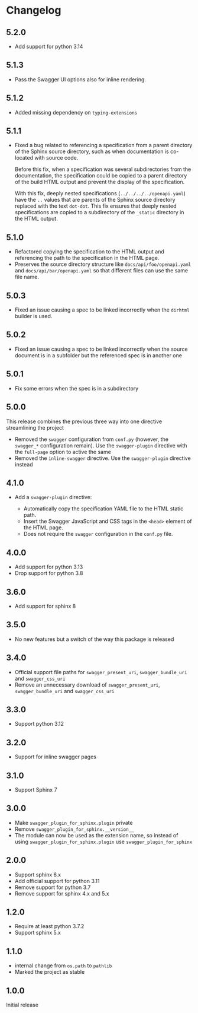 # Changelog

## 5.2.0

* Add support for python 3.14

## 5.1.3

* Pass the Swagger UI options also for inline rendering.

## 5.1.2

* Added missing dependency on `typing-extensions`

## 5.1.1

* Fixed a bug related to referencing a specification from a parent
  directory of the Sphinx source directory, such as when documentation
  is co-located with source code.

  Before this fix, when a specification was several subdirectories
  from the documentation, the specification could be copied to
  a parent directory of the build HTML output and prevent the display
  of the specification.

  With this fix, deeply nested specifications (`../../../../openapi.yaml`)
  have the `..` values that are parents of the Sphinx source directory
  replaced with the text `dot-dot`. This fix ensures that deeply
  nested specifications are copied to a subdirectory of the `_static`
  directory in the HTML output.

## 5.1.0

* Refactored copying the specification to the HTML output and
  referencing the path to the specification in the HTML page.
* Preserves the source directory structure like `docs/api/foo/openapi.yaml`
  and `docs/api/bar/openapi.yaml` so that different files can use
  the same file name.

## 5.0.3

* Fixed an issue causing a spec to be linked incorrectly when the `dirhtml` builder is used.

## 5.0.2

* Fixed an issue causing a spec to be linked incorrectly when the source document is in a subfolder
  but the referenced spec is in another one

## 5.0.1

* Fix some errors when the spec is in a subdirectory

## 5.0.0

This release combines the previous three way into one directive streamlining the project

* Removed the `swagger` configuration from `conf.py` (however, the `swagger_*` configuration remain).
  Use the `swagger-plugin` directive with the `full-page` option to active the same
* Removed the `inline-swagger` directive.
  Use the `swagger-plugin` directive instead

## 4.1.0

* Add a `swagger-plugin` directive:

  * Automatically copy the specification YAML file to the HTML static path.
  * Insert the Swagger JavaScript and CSS tags in the `<head>` element of the HTML page.
  * Does not require the `swagger` configuration in the `conf.py` file.

## 4.0.0

* Add support for python 3.13
* Drop support for python 3.8

## 3.6.0

* Add support for sphinx 8

## 3.5.0

* No new features but a switch of the way this package is released

## 3.4.0

* Official support file paths for `swagger_present_uri`, `swagger_bundle_uri` and `swagger_css_uri`
* Remove an unnecessary download of `swagger_present_uri`, `swagger_bundle_uri` and `swagger_css_uri`

## 3.3.0

* Support python 3.12

## 3.2.0

* Support for inline swagger pages

## 3.1.0

* Support Sphinx 7

## 3.0.0

* Make ``swagger_plugin_for_sphinx.plugin`` private
* Remove ``swagger_plugin_for_sphinx.__version__``
* The module can now be used as the extension name, so instead of using
  ``swagger_plugin_for_sphinx.plugin`` use ``swagger_plugin_for_sphinx``

## 2.0.0

* Support sphinx 6.x
* Add official support for python 3.11
* Remove support for python 3.7
* Remove support for sphinx 4.x and 5.x

## 1.2.0

* Require at least python 3.7.2
* Support sphinx 5.x

## 1.1.0

* internal change from ``os.path`` to ``pathlib``
* Marked the project as stable

## 1.0.0

Initial release
